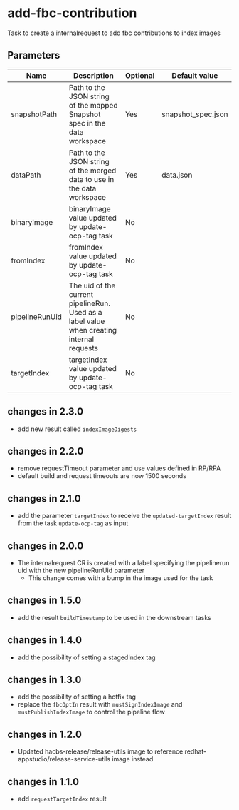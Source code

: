 # add-fbc-contribution

Task to create a internalrequest to add fbc contributions to index images

## Parameters

| Name           | Description                                                                               | Optional | Default value        |
|----------------|-------------------------------------------------------------------------------------------|----------|----------------------|
| snapshotPath   | Path to the JSON string of the mapped Snapshot spec in the data workspace                 | Yes      | snapshot_spec.json   |
| dataPath       | Path to the JSON string of the merged data to use in the data workspace                   | Yes      | data.json            |
| binaryImage    | binaryImage value updated by update-ocp-tag task                                          | No       |                      |
| fromIndex      | fromIndex value updated by update-ocp-tag task                                            | No       |                      |
| pipelineRunUid | The uid of the current pipelineRun. Used as a label value when creating internal requests | No       |                      |
| targetIndex    | targetIndex value updated by update-ocp-tag task                                          | No       |                      |

## changes in 2.3.0
- add new result called `indexImageDigests`

## changes in 2.2.0
- remove requestTimeout parameter and use values defined in RP/RPA
- default build and request timeouts are now 1500 seconds

## changes in 2.1.0
- add the parameter `targetIndex` to receive the `updated-targetIndex` result from
  the task `update-ocp-tag` as input

## changes in 2.0.0
- The internalrequest CR is created with a label specifying the pipelinerun uid with the new pipelineRunUid parameter
  - This change comes with a bump in the image used for the task

## changes in 1.5.0
- add the result `buildTimestamp` to be used in the downstream tasks

## changes in 1.4.0
- add the possibility of setting a stagedIndex tag
 
## changes in 1.3.0
- add the possibility of setting a hotfix tag
- replace the `fbcOptIn` result with `mustSignIndexImage` and `mustPublishIndexImage`
  to control the pipeline flow

## changes in 1.2.0
- Updated hacbs-release/release-utils image to reference redhat-appstudio/release-service-utils image instead

## changes in 1.1.0
- add `requestTargetIndex` result
